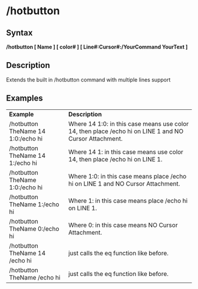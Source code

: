 # /hotbutton

## Syntax

**/hotbutton [ Name \] \[ color\# \] \[ Line\#:Cursor\#:/YourCommand YourText ]**

## Description

Extends the built in /hotbutton command with multiple lines support

## Examples

|  |  |
| :--- | :--- |
| **Example** | **Description** |
| /hotbutton TheName 14 1:0:/echo hi | Where 14 1:0: in this case means use color 14, then place /echo hi on LINE 1 and NO Cursor Attachment. |
| /hotbutton TheName 14 1:/echo hi | Where 14 1: in this case means use color 14, then place /echo hi on LINE 1. |
| /hotbutton TheName 1:0:/echo hi | Where 1:0: in this case means place /echo hi on LINE 1 and NO Cursor Attachment. |
| /hotbutton TheName 1:/echo hi | Where 1: in this case means place /echo hi on LINE 1. |
| /hotbutton TheName 0:/echo hi | Where 0: in this case means NO Cursor Attachment. |
| /hotbutton TheName 14 /echo hi | just calls the eq function like before. |
| /hotbutton TheName /echo hi | just calls the eq function like before. |

